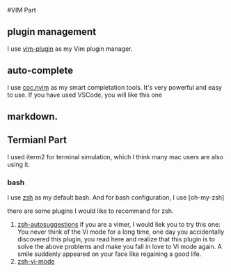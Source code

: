 #VIM Part
## plugin management
I use [vim-plugin](https://github.com/junegunn/vim-plug) as my Vim plugin manager.
## auto-complete
I use [coc.nvim](https://github.com/neoclide/coc.nvim) as my smart completation tools. It's very powerful and easy to use. If you have used VSCode, you will like this one

## markdown.

## Termianl Part
I used iterm2 for terminal simulation, which I think many mac users are also using it. 
### bash
I use [zsh]() as my default bash. 
And for bash configuration, I use [oh-my-zsh]

there are some plugins I would like to recommand for zsh.
1. [zsh-autosuggestions](https://github.com/zsh-users/zsh-autosuggestions)
if you are a vimer, I would liek you to try this one:
You never think of the Vi mode for a long time, one day you accidentally discovered this plugin, you read here and realize that this plugin is to solve the above problems and make you fall in love to Vi mode again. A smile suddenly appeared on your face like regaining a good life.
2. [zsh-vi-mode](https://github.com/jeffreytse/zsh-vi-mode)

